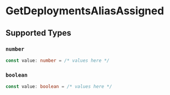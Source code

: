 # GetDeploymentsAliasAssigned


## Supported Types

### `number`

```typescript
const value: number = /* values here */
```

### `boolean`

```typescript
const value: boolean = /* values here */
```

